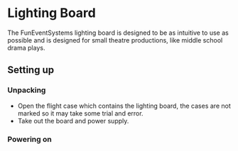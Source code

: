 # Lighting Board
The FunEventSystems lighting board is designed to be as intuitive to use as possible and is designed for small theatre productions, like middle school drama plays.


## Setting up
### Unpacking
- Open the flight case which contains the lighting board, the cases are not marked so it may take some trial and error.
- Take out the board and power supply.

### Powering on
